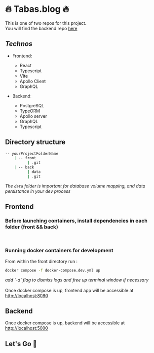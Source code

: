 # 🔥 Tabas.blog 🔥

This is one of two repos for this project.  
You will find the backend repo [here](https://github.com/WildCodeSchool/2209-wns-rivest-groupe3-back)

## _Technos_

-   Frontend:

    -   React
    -   Typescript
    -   Vite
    -   Apollo Client
    -   GraphQL

-   Backend:
    -   PostgreSQL
    -   TypeORM
    -   Apollo server
    -   GraphQL
    -   Typescript

## **Directory structure**

```bash
-- yourProjectFolderName
    | -- front
          | .git
    | -- back
          | data
          | .git
```

_The `data` folder is important for database volume mapping, and data persistance in your dev process_

## **Frontend**

### **Before launching containers, install dependencies in each folder (front && back)**

<br>

### Running docker containers for development

From within the front directory run :

```bash
docker compose -f docker-compose.dev.yml up
```

_add '-d' flag to dismiss logs and free up terminal window if necessary_  
<br>
Once docker compose is up, frontend app will be accessible at [http://localhost:8080](http://localhost:8080)

## **Backend**

Once docker compose is up, backend will be accessible at [http://localhost:5000](http://localhost:5000)

## Let's Go 🚀
